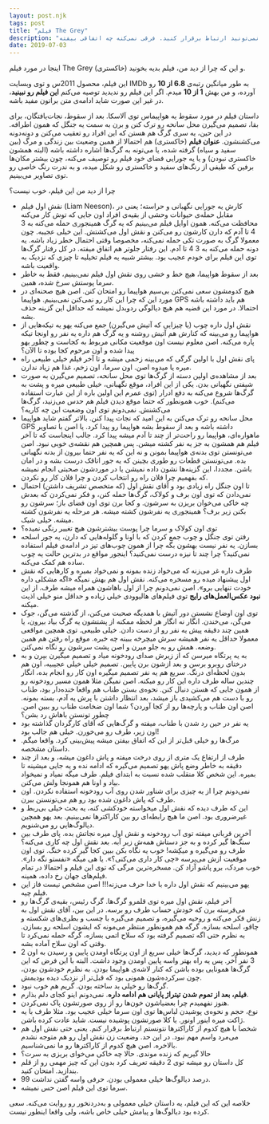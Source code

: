 ```yaml
---
layout: post.njk
tags: post
title: "فیلم The Grey"
description: "فیلم خاکستری رو نبینید. جدی میگم. یک فیلم خل‌وضع، ماست، سوتی‌دار و به‌دردنخور. بیشتر جنبه‌های فیلم، اصن خوب نیستن. با هیچ کدوم از کاراکترها نمی‌تونید ارتباط برقرار کنید. فرقی نمی‌کنه چه اتفاقی بیفته."
date: 2019-07-03
---
```


اینجا در مورد فیلم The Grey (خاکستری) و این که چرا از دید من، فیلم بدیه بخونید.

این فیلم، محصول 2011س و توی وبسایت IMDb به طور میانگین رتبه‌ی **6.8 از 10** رو آورده، و من بهش **1 از 10** میدم. اگر این فیلم رو ندیدید توصیه می‌کنم **این فیلم رو نبینید**، در غیر این صورت شاید ادامه‌ی متن براتون مفید باشه.

داستان فیلم در مورد سقوط یه هواپیماس توی آلاسکا. بعد از سقوط، نجات‌یافتگان، برای بقا، تصمیم می‌گیرن محل سانحه رو ترک کنن و برن به سمت یه جنگل که همون اطرافه. در این حین، یه سری گرگ هم هستن که این افراد رو تعقیب می‌کنن و دونه‌دونه می‌کشنشون. **عنوان فیلم** (خاکستری) هم احتمالا از همین وضعیت بین زندگی و مرگ (بین سفید و سیاه) گرفته شده، یا می‌تونه به گرگ‌ها اشاره داشته باشه (البته همشون خاکستری نبودن) و یا یه جورایی فضای خود فیلم رو توصیف می‌کنه، چون بیشتر مکان‌ها برفین که طیفی از رنگ‌های سفید و خاکستری رو شکل میده، و به ندرت رنگ خاصی رو توی تصاویر می‌بینیم.

چرا از دید من این فیلم، خوب نیست؟
* نقش اول فیلم (Liam Neeson)، کارش یه جورایی نگهبانی و حراسته؛ یعنی در مقابل حمله‌ی حیوانات وحشی از بقیه‌ی افراد اون جایی که توش کار می‌کنه محافظت می‌کنه. همون اوایل فیلم می‌بینیم که یه گرگ همینجوری حمله می‌کنه به 3 4 تا آدم که دارن کارشون رو می‌کنن و نقش اول می‌کشتش. این خیلی عجیبه. چون معمولا گرگ به صورت تکی حمله نمی‌کنه، مخصوصا وقتی احتمال خطر زیاد باشه. یه دونه حمله می‌کنه به 3 4 تا آدم. این رفتار جلوتر هم اتفاق میفته. در کل رفتار گرگ‌ها توی این فیلم برای خودم عجیب بود. بیشتر شبیه یه فیلم تخیلیه تا چیزی که نزدیک به واقعیت باشه.
* بعد از سقوط هواپیما، هیچ خط و خشی روی نقش اول فیلم نمی‌بینیم، فقط به خاطر سرما پوستش سرخ شده، همین.
* هیچ کدومشون سعی نمی‌کنن بی‌سیم هواپیما رو امتحان کنن. اصن هیچ صحنه‌ای در مورد این که چرا این کار رو نمی‌کنن نمی‌بینیم. هواپیما GPS هم باید داشته باشه احتمالا. در مورد این قضیه هم هیچ دیالوگی ردوبدل نمیشه که حداقل این گزینه حذف بشه.
* نقش اول داره چوب (یا چیزایی که آتیش می‌گیرن) جمع می‌کنه یهو یه تیکه‌هایی از هواپیما رو می‌بینه که کنارش هم آتیش روشنه و یه گرگ هم داره یه نفر رو اونجا تیکه پاره می‌کنه. اصن معلوم نیست اون موقعیت مکانی مربوط به کجاست و چطور یهو پیدا شده و اون مرحوم کجا بوده تا الآن؟
* پای نقش اول با اولین گرگی که می‌بینه زخمی میشه و تا آخر فیلم خیلی طبیعی راه میره یا میدوه اصن. اون سرما، اون زخم، غذا هم زیاد ندارن.
* بعد از مشاهده‌ی اولین دسته از گرگ‌ها توی محل سانحه، تصمیم می‌گیرن به صورت شیفتی نگهبانی بدن. یکی از این افراد، موقع نگهبانی، خیلی طبیعی میره و پشت به گرگ‌ها شروع می‌کنه به دفع ادرار (توی عمرم این اولین باره از این عبارت استفاده می‌کنم). خوب همونطور که حتما موقع دیدن فیلم هم حدس می‌زنید، گرگ‌ها می‌کشنش. نمی‌دونم توی اون وضعیت این چه کاریه؟
* محل سانحه رو ترک می‌کنن به این امید که نجات پیدا کنن. بالاتر گفتم شاید هواپیما GPS داشته باشه و بعد از سقوط بشه هواپیما رو پیدا کرد. یا اصن با تصاویر ماهواره‌ای، هواپیما رو راحت‌تر از چند تا آدم میشه پیدا کرد. جالب اینجاست که تا آخر فیلم هم همشون به جز یه نفر کشته میشن. پس همچین هم نقشه‌ی خوبی نبود. اصن می‌تونستن توی بدنه‌ی هواپیما بمونن و نه این که یه نفر حتما بیرون از بدنه نگهبانی بده. می‌تونستن قطعات رو طوری بچینن که یه جور اتاقک درست بشه و در امان باشن. مجددا، این گزینه‌ها نشون داده نمیشن یا در موردشون صحبتی انجام نمیشه که بفهمیم چرا فلان راه رو انتخاب کردن و چرا فلان کار رو نکردن.
* تا اون جنگل راه زیادی بود و آقای نقش اول (که متخصص تشریف داشتن) احتمال نمی‌دادن که توی اون برف و کولاک، گرگ‌ها حمله کنن، و فکر نمی‌کردن که بعدش چه خاکی می‌خوان بریزن به سرشون. و کجا برن توی اون فضای باز؛ سرشون رو بکنن زیر برف؟ همینجوری یه نفرشون کشته میشه. هر مرحله یه نفرشون کشته میشه. خیلی شیک.
* توی اون کولاک و سرما چرا پوست بیشترشون هیچ تغییر رنگی نمیده؟
* رفتن توی جنگل و چوب جمع کردن که با اونا و گلوله‌هایی که دارن، یه جور اسلحه بسازن. یه نفر نیست بهشون بگه چرا از همون چوب‌های تیز در ادامه‌ی فیلم استفاده نمی‌کنید؟ چرا چند تا نیزه درست نمی‌کنید؟ اینجور مواقع در بدترین حالت یه چوب ساده هم کمک می‌کنه.
* طرف داره غر می‌زنه که می‌خواد زنده بمونه و نمی‌خواد بمیره و کارهایی که نقش اول پیشنهاد میده رو مسخره می‌کنه. نقش اول هم بهش نمیگه «اگه مشکلی داره خودت تنهایی برو». اصن نمی‌دونم چرا از اول باهاشون همراه میشه طرف. از این **نبود عکس‌العمل‌های رایج** توی فیلم‌های هالیوودی خیلی زیاده و حداقل منو خیلی اذیت میکنه.
* توی اون اوضاع نشستن دور آتیش با همدیگه صحبت می‌کنن، از گذشته می‌گن، جوک می‌گن، می‌خندن. انگار نه انگار هر لحظه ممکنه از پشتشون یه گرگ بیاد بیرون، یا همین چند دقیقه پیش یه نفر رو از دست دادن. خیلی طبیعی. توی همچین مواقعی معمولا حداقل یه نفر همیشه سرش میچرخه ببینه چه خبره. موقع راه رفتن هم همین وضعه. همش رو به جلو میرن و اصن پشت سرشون رو نگاه نمی‌کنن.
* به یه پرتگاه میرسن که از زیرش صدای رودخونه میاد و تصمیم میگیرن بپرن و به درختای روبرو برسن و بعد ازشون برن پایین. تصمیم خیلی خیلی عجیبیه، اون هم بدون لحظه‌ای درنگ. سریع هم یه نفر تصمیم میگیره اون کار رو انجام بده، انگار چندین ساله طرف داره این کار رو میکنه. اصن نمیگن مثلا همون مسیر رودخونه رو از همون جایی که هستن دنبال کنن. نحوه‌ی بستن طناب هم واقعا خنده‌دار بود، طناب رو با دست هم می‌کشیدی باز میشد، بعد انتظار داشتن با پرش یه آدم، بسته بمونه. اصن اون طناب و پارچه‌ها رو از کجا آوردن؟ شما اون ضخامت طناب رو ببین اصن. چطور تونستن باهاش رد بشن؟
* یه نفر در حین رد شدن با طناب، میفته و گرگ‌هایی که آقای کارگردان گذاشته بود اون زیر، طرف رو می‌خورن. خیلی هم جالب بود!
* مرگ‌ها رو خیلی قبل‌تر از این که اتفاق بیفتن میشه پیش‌بینی کرد. واقعا میگم. داستان مشخصه.
* طرف از ارتفاع یک متری از روی درخت میفته و پاش داغون میشه، و بعد از چند دقیقه به خاطر وضع پاش یهو تصمیم می‌گیره که ادامه نده و یه جایی میشینه تا بمیره. این شخص کلا منقلب شده نسبت به ابتدای فیلم. طرف میگه نمیاد و نمیخواد بیاد و اونا هم همونجا ولش می‌کنن.
* نمی‌دونم چرا از یه چیزی برای شناور شدن روی آب رودخونه استفاده نکردن. اون طرف که پاش داغون شده بود رو هم می‌تونستن ببرن.
* این که طرف دیده که نقش اول میخواسته خودکشی کنه، یه بحث خیلی بی‌ربط و غیرضروری بود. اصن ما هیچ رابطه‌ای رو بین کاراکترها نمی‌بینیم. بعد یهو همچین دیالوگ‌هایی رو می‌شنویم.
* آخرین قربانی میفته توی آب رودخونه و نقش اول میره نجاتش بده. پای طرف بین سنگ‌ها گیر کرده و به جز دستاش همه‌ش زیر آبه. بعد نقش اول چه کاری می‌کنه؟ طرف رو می‌گیره و میکِشه! خوب یه نگاه بکن ببین کجا گیر کرده خنگ. توی اون موقعیت ازش می‌پرسه «چی کار داری می‌کنی؟». یا هی میگه «نفستو نگه دار». خوب مردک، برو پاشو آزاد کن. مسخره‌ترین مرگی که توی این فیلم و احتمالا در تمام فیلم‌های جهان رخ داده، همینه.
* یهو می‌بینیم که نقش اول داره با خدا حرف می‌زنه!!! اصن مشخص نیست فاز این فیلم چیه.
* آخر فیلم، نقش اول میره توی قلمرو گرگ‌ها. گرگ رئیس، بقیه‌ی گرگ‌ها رو می‌فرسته برن که خودش حساب طرف رو برسه. در این بین، آقای نقش اول به زنش فکر می‌کنه و روحیه می‌گیره، و تصمیم می‌گیره با چسب و بطری‌های شکسته و چاقو، اسلحه بسازه. گرگه هم همونطور منتظر می‌مونه که ایشون اسلحه رو بسازن. به نظرم حتی اگه تصمیم گرفته بود که سلاح اتمی بسازه، گرگه حمله نمی‌کرد تا وقتی که اون سلاح آماده بشه.
* همونطور که دیدید، گرگ‌ها خیلی سریع از اون پرتگاه اومدن پایین و رسیدن به اون 2 3 نفر آخر. پس یه راه بهتر واسه پایین اومدن وجود داشت. البته با این فرض که این گرگ‌ها همونایی بوده باشن که کنار لاشه‌ی هواپیما بودن. به نظرم خودشون بودن، چون سرکرده‌شون همونی بود که قبل‌تر از نزدیک دیده بودیمش.
* گرگ‌ها رو خیلی بد ساخته بودن. گریم هم خوب نبود.
* **فیلم، بعد از تموم شدن تیتراژ پایانی هم ادامه داره**. نمی‌دونم اینو کجای دلم بذارم.
* هنوز نفهمیدم چرا بعضیاشون خون‌ها رو از روی صورتشون پاک نمی‌کردن.
* نوع، حجم و نحوه‌ی پوشیدن لباس‌ها توی اون سرما خیلی عجیب بود. مثلا طرف با یه ژاکت میره اینور اونور. یا کلا صورتشون پوشیده نیست. شاید عادت کرده باشن.
* شخصا با هیچ کدوم از کاراکترها نتونستم ارتباط برقرار کنم. یعنی حتی نقش اول هم می‌مرد واسم مهم نبود. در این حد. وضعیت زن نقش اول رو هم متوجه نشدم بالاخره. اصن هیچ کدوم از کاراکترها رو ما نمی‌شناسیم.
* حالا گیریم که زنده موندی. حالا چه خاکی می‌خوای بریزی به سرت؟
* کل داستان رو میشه توی 2 دقیقه تعریف کرد بدون این که چیز مهمی رو از قلم بندازید. امتحان کنید.
* 99 درصد دیالوگ‌ها خیلی معمولی بودن. حرفی واسه گفتن نداشت.
* سرما توی این فیلم اصن حس نمیشه.

خلاصه این که این فیلم، یه داستان خیلی معمولی و به‌دردنخور رو روایت می‌کنه. سعی کرده بود دیالوگ‌ها و پیامش خیلی خاص باشه، ولی واقعا اینطور نیست.